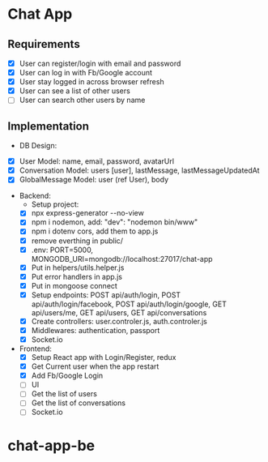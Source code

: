 # Chat App

## Requirements

- [x] User can register/login with email and password
- [x] User can log in with Fb/Google account
- [x] User stay logged in across browser refresh
- [x] User can see a list of other users
- [ ] User can search other users by name

## Implementation

- DB Design:
- [x] User Model: name, email, password, avatarUrl
- [x] Conversation Model: users [user], lastMessage, lastMessageUpdatedAt
- [x] GlobalMessage Model: user (ref User), body
- Backend:
  - Setup project:
  - [x] npx express-generator --no-view
  - [x] npm i nodemon, add: "dev": "nodemon bin/www"
  - [x] npm i dotenv cors, add them to app.js
  - [x] remove everthing in public/
  - [x] .env: PORT=5000, MONGODB_URI=mongodb://localhost:27017/chat-app
  - [x] Put in helpers/utils.helper.js
  - [x] Put error handlers in app.js
  - [x] Put in mongoose connect
  - [x] Setup endpoints: POST api/auth/login, POST api/auth/login/facebook, POST api/auth/login/google, GET api/users/me, GET api/users, GET api/conversations
  - [x] Create controllers: user.controler.js, auth.controler.js
  - [x] Middlewares: authentication, passport
  - [x] Socket.io
- Frontend:
  - [x] Setup React app with Login/Register, redux
  - [x] Get Current user when the app restart
  - [x] Add Fb/Google Login
  - [ ] UI
  - [ ] Get the list of users
  - [ ] Get the list of conversations
  - [ ] Socket.io

# chat-app-be
